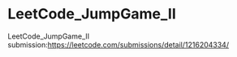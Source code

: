 # LeetCode_JumpGame_II
LeetCode_JumpGame_II
submission:https://leetcode.com/submissions/detail/1216204334/
